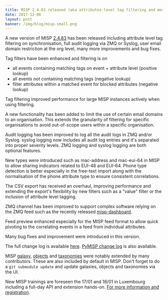 ```yaml
---
title: MISP 2.4.83 released (aka attributes-level tag filtering and more)
date: 2017-12-06
layout: post
banner: /img/blog/misp-small.png
---
```


A new version of MISP [2.4.83](https://github.com/MISP/MISP/tree/v2.4.83) has been released including attribute level tag filtering on synchronisation, full audit logging via ZMQ or Syslog, user email domain restriction at the org level, many more improvements and bug fixes.

Tag filters have been enhanced and filtering is on

- all events containing matching tags on event + attribute level (positive lookup)
- all events not containing matching tags (negative lookup)
- filter attributes within a matched event for blocked attributes (negative lookup)

Tag filtering improved performance for large MISP instances actively when using filtering.

A new functionality has been added to limit the use of certain email domains to an organisation. This extends the granularity of filtering
for specific organisations to avoid out-of-scope users within a specific organisation.

Audit logging has been improved to log all the audit logs in ZMQ and/or Syslog. syslog logging now includes all audit log entries and it's separated into proper severity levels. ZMQ logging and syslog logging are both optional features.

New types were introduced such as mac-address and mac-eui-64 in MISP to allow sharing indicators related to EUI-48 and EUI-64.
Phone type detection is better especially in the free-text import along with the normalisation of the phone attribute type to ensure consistent correlations.

The CSV export has received an overhaul, improving performance and extending the export's flexibility by new filters such as  a "value" filter or the inclusion of attribute level tagging.

ZMQ channel has been improved to support complex software relying on the ZMQ feed such as the recently released [misp-dashboard](https://github.com/MISP/misp-dashboard).

Feed preview enhanced especially for the MISP feed format to allow quick pivoting to the correlating events in a feed from individual attributes.

Many bug fixes and improvement were introduced in this version.

The full change log is available [here](https://www.misp.software/Changelog.txt). [PyMISP change log](https://www.misp.software/PyMISP-Changelog.txt) is also available.

MISP [galaxy](/galaxy.pdf), [objects](/objects.pdf) and [taxonomies](/taxonomies.pdf) were notably extended by many contributors. These are also included by default in MISP. Don't forget to do a `git submodule update` and update galaxies, objects and taxonomies via the UI.

New MISP trainings are foreseen the 17/01 and 18/01 in Luxembourg including a full-day API and extension hands-on. [For more information and registration](https://www.circl.lu/services/misp-training-materials/).

